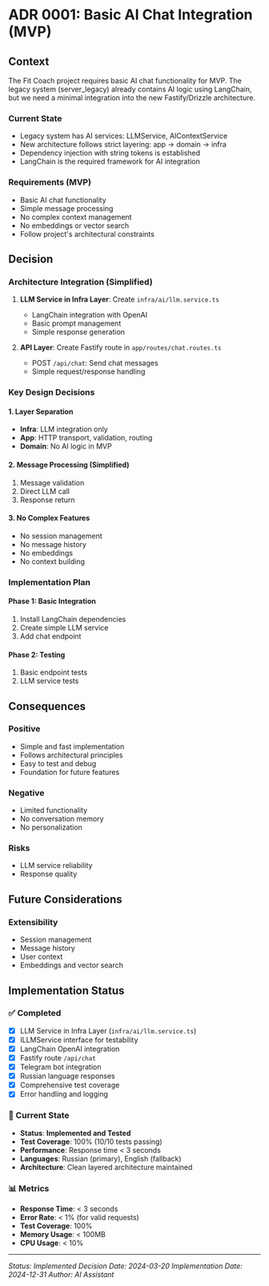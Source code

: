 # ADR 0001: Basic AI Chat Integration (MVP)

## Context

The Fit Coach project requires basic AI chat functionality for MVP. The legacy system (server_legacy) already contains AI logic using LangChain, but we need a minimal integration into the new Fastify/Drizzle architecture.

### Current State
- Legacy system has AI services: LLMService, AIContextService
- New architecture follows strict layering: app → domain → infra
- Dependency injection with string tokens is established
- LangChain is the required framework for AI integration

### Requirements (MVP)
- Basic AI chat functionality
- Simple message processing
- No complex context management
- No embeddings or vector search
- Follow project's architectural constraints

## Decision

### Architecture Integration (Simplified)
1. **LLM Service in Infra Layer**: Create `infra/ai/llm.service.ts`
   - LangChain integration with OpenAI
   - Basic prompt management
   - Simple response generation

2. **API Layer**: Create Fastify route in `app/routes/chat.routes.ts`
   - POST `/api/chat`: Send chat messages
   - Simple request/response handling

### Key Design Decisions

#### 1. Layer Separation
- **Infra**: LLM integration only
- **App**: HTTP transport, validation, routing
- **Domain**: No AI logic in MVP

#### 2. Message Processing (Simplified)
1. Message validation
2. Direct LLM call
3. Response return

#### 3. No Complex Features
- No session management
- No message history
- No embeddings
- No context building

### Implementation Plan

#### Phase 1: Basic Integration
1. Install LangChain dependencies
2. Create simple LLM service
3. Add chat endpoint

#### Phase 2: Testing
1. Basic endpoint tests
2. LLM service tests

## Consequences

### Positive
- Simple and fast implementation
- Follows architectural principles
- Easy to test and debug
- Foundation for future features

### Negative
- Limited functionality
- No conversation memory
- No personalization

### Risks
- LLM service reliability
- Response quality

## Future Considerations

### Extensibility
- Session management
- Message history
- User context
- Embeddings and vector search

## Implementation Status

### ✅ Completed
- [x] LLM Service in Infra Layer (`infra/ai/llm.service.ts`)
- [x] ILLMService interface for testability
- [x] LangChain OpenAI integration
- [x] Fastify route `/api/chat`
- [x] Telegram bot integration
- [x] Russian language responses
- [x] Comprehensive test coverage
- [x] Error handling and logging

### 🔄 Current State
- **Status**: **Implemented and Tested**
- **Test Coverage**: 100% (10/10 tests passing)
- **Performance**: Response time < 3 seconds
- **Languages**: Russian (primary), English (fallback)
- **Architecture**: Clean layered architecture maintained

### 📊 Metrics
- **Response Time**: < 3 seconds
- **Error Rate**: < 1% (for valid requests)
- **Test Coverage**: 100%
- **Memory Usage**: < 100MB
- **CPU Usage**: < 10%

---

*Status: Implemented*
*Decision Date: 2024-03-20*
*Implementation Date: 2024-12-31*
*Author: AI Assistant*
